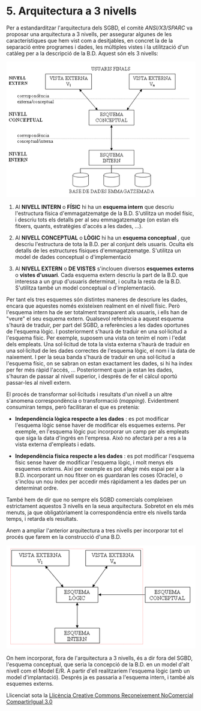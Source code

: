 # 5\. Arquitectura a 3 nivells



Per a estandarditzar l'arquitectura dels SGBD, el comitè _ANSI/X3/SPARC_ va
proposar una arquitectura a 3 nivells, per assegurar algunes de les
característiques que hem vist com a desitjables, en concret la de la separació
entre programes i dades, les múltiples vistes i la utilització d'un catàleg
per a la descripció de la B.D. Aquest són els 3 nivells:

![](T1_5_1.png)

  1. Al **NIVELL INTERN** o **FÍSIC** hi ha un **esquema intern** que descriu l'estructura física d'emmagatzematge de la B.D. S'utilitza un model físic, i descriu tots els detalls per al seu emmagatzematge (on estan els fitxers, quants, estratègies d'accés a les dades, ...). 
  

  2. Al **NIVELL CONCEPTUAL** o **LÒGIC** hi ha un **esquema conceptual** , que descriu l'estructura de tota la B.D. per al conjunt dels usuaris. Oculta els detalls de les estructures físiques d'emmagatzematge. S'utilitza un model de dades conceptual o d'implementació 
  

  3. Al **NIVELL EXTERN** o **DE VISTES** s'inclouen diversos **esquemes externs** o **vistes d'usuari**. Cada esquema extern descriu la part de la B.D. que interessa a un grup d'usuaris determinat, i oculta la resta de la B.D. S'utilitza també un model conceptual o d'implementació. 



Per tant els tres esquemes són distintes maneres de descriure les dades,
encara que aquestes només existeixen realment en el nivell físic. Però
l'esquema intern ha de ser totalment transparent als usuaris, i ells han de
"veure" el seu esquema extern. Qualsevol referència a aquest esquema s'haurà
de traduir, per part del SGBD, a referències a les dades oportunes de
l'esquema lògic. I posteriorment s'haurà de traduir en una sol·licitud a
l'esquema físic. Per exemple, suposem una vista on tenim el nom i l'edat dels
empleats. Una sol·licitud de tota la vista externa s'haurà de traduir en una
sol·licitud de les dades correctes de l'esquema lògic, el nom i la data de
naixement. I per la seua banda s'haurà de traduir en una sol·licitud a
l'esquema físic, on se sabran on estan exactament les dades, si hi ha índex
per fer més ràpid l'accés, ... Posteriorment quan ja estan les dades, s'hauran
de passar al nivell superior, i després de fer el càlcul oportú passar-les al
nivell extern.

El procés de transformar sol·licituds i resultats d'un nivell a un altre
s'anomena correspondència o transformació (_mapping_). Evidentment consumiran
temps, però facilitaran el que es pretenia:

  * **Independència lògica respecte a les dades** : es pot modificar l'esquema lògic sense haver de modificar els esquemes externs. Per exemple, en l'esquema lògic puc incorporar un camp per als empleats que siga la data d'ingrés en l'empresa. Això no afectarà per a res a la vista externa d'empleats i edats. 
  

  * **Independència física respecte a les dades** : es pot modificar l'esquema físic sense haver de modificar l'esquema lògic, i molt menys els esquemes externs. Així per exemple es pot afegir més espai per a la B.D. incorporant un nou fitxer on es guardaran les coses (Oracle), o s'inclou un nou índex per accedir més ràpidament a les dades per un determinat ordre. 

També hem de dir que no sempre els SGBD comercials compleixen estrictament
aquestos 3 nivells en la seua arquitectura. Sobretot en els més menuts, ja que
obligatòriament la correspondència entre els nivells tarda temps, i retarda
els resultats.

Anem a ampliar l'anterior arquitectura a tres nivells per incorporar tot el
procés que farem en la construcció d'una B.D.

![](T1_5_2.png)



On hem incorporat, fora de l'arquitectura a 3 nivells, és a dir fora del SGBD,
l'esquema conceptual, que seria la concepció de la B.D. en un model d'alt
nivell com el Model E/R. A partir d'ell realitzaríem l'esquema lògic (amb un
model d'implantació). Després ja es passaria a l'esquema intern, i també als
esquemes externs.


Llicenciat sota la  [Llicència Creative Commons Reconeixement NoComercial
CompartirIgual 3.0](http://creativecommons.org/licenses/by-nc-sa/3.0/)

